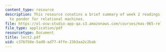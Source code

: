 ```yaml
---
content_type: resource
description: This resource conatins a brief summary of week 2 readings, questions
  to ponder for relational machines.
file: https://ol-ocw-studio-app-qa.s3.amazonaws.com/courses/mas-965-relational-machines-spring-2005/c376f50e5ad0ad774ffe23b3aa2c2bab_lect2.pdf
file_type: application/pdf
resourcetype: Document
title: lect2.pdf
uid: c376f50e-5ad0-ad77-4ffe-23b3aa2c2bab
---
```

